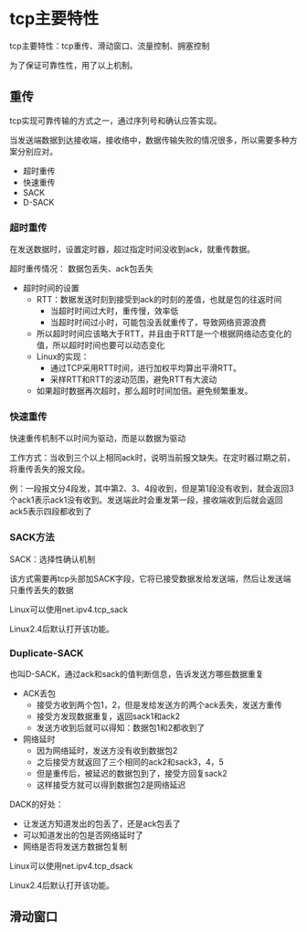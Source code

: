 # tcp主要特性

tcp主要特性：tcp重传、滑动窗口、流量控制、拥塞控制

为了保证可靠性性，用了以上机制。

## 重传

tcp实现可靠传输的方式之一，通过序列号和确认应答实现。

当发送端数据到达接收端，接收络中，数据传输失败的情况很多，所以需要多种方案分别应对。

- 超时重传
- 快速重传
- SACK
- D-SACK

### 超时重传

在发送数据时，设置定时器，超过指定时间没收到ack，就重传数据。

超时重传情况： 数据包丢失、ack包丢失

- 超时时间的设置
  - RTT：数据发送时刻到接受到ack的时刻的差值，也就是包的往返时间
    - 当超时时间过大时，重传慢，效率低
    - 当超时时间过小时，可能包没丢就重传了，导致网络资源浪费
  - 所以超时时间应该略大于RTT，并且由于RTT是一个根据网络动态变化的值，所以超时时间也要可以动态变化
  - Linux的实现：
    - 通过TCP采用RTT时间，进行加权平均算出平滑RTT。
    - 采样RTT和RTT的波动范围，避免RTT有大波动
  - 如果超时数据再次超时，那么超时时间加倍。避免频繁重发。

### 快速重传

快速重传机制不以时间为驱动，而是以数据为驱动

工作方式：当收到三个以上相同ack时，说明当前报文缺失。在定时器过期之前，将重传丢失的报文段。

例：一段报文分4段发，其中第2、3、4段收到，但是第1段没有收到，就会返回3个ack1表示ack1没有收到。发送端此时会重发第一段，接收端收到后就会返回ack5表示四段都收到了

### SACK方法

SACK：选择性确认机制

该方式需要再tcp头部加SACK字段，它将已接受数据发给发送端，然后让发送端只重传丢失的数据

Linux可以使用net.ipv4.tcp_sack

Linux2.4后默认打开该功能。

### Duplicate-SACK

也叫D-SACK，通过ack和sack的值判断信息，告诉发送方哪些数据重复

- ACK丢包
  - 接受方收到两个包1，2，但是发给发送方的两个ack丢失，发送方重传
  - 接受方发现数据重复，返回sack1和ack2
  - 发送方收到后就可以得知：数据包1和2都收到了
- 网络延时
  - 因为网络延时，发送方没有收到数据包2
  - 之后接受方就返回了三个相同的ack2和sack3，4，5
  - 但是重传后，被延迟的数据包到了，接受方回复sack2
  - 这样接受方就可以得到数据包2是网络延迟

DACK的好处：

- 让发送方知道发出的包丢了，还是ack包丢了
- 可以知道发出的包是否网络延时了
- 网络是否将发送方数据包复制

Linux可以使用net.ipv4.tcp_dsack

Linux2.4后默认打开该功能。

## 滑动窗口
